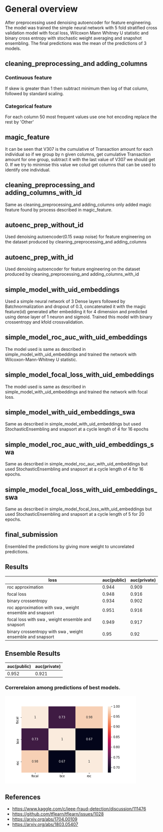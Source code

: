 # General overview
After preprocessing used denoising autoencoder for feature engineering. The model was trained the simple neural network with 5 fold stratified cross validation model with focal loss, Wilcoxon Mann Whitney U statistic  and binary cross entropy with stochastic weight averaging and snapshot ensembling. The final predictions was the mean of the predictions of 3 models. 

## cleaning_preprocessing_and adding_columns
### Continuous feature
If skew is greater than 1 then subtract minimum then log of that column, followed by standard scaling.
### Categorical feature
For each column 50 most frequent values use one hot encoding replace the rest by 'Other'



## magic_feature
It can be seen that V307 is the cumulative of Transaction amount for each individual so if we group by n given columns, get cumulative Transaction amount for one group, subtract it with the last value of V307 we should get 0. If we try to minimise this value we colud get columns that can be used to identify one individual. 


## cleaning_preprocessing_and adding_columns_with_id
Same as cleaning_preprocessing_and adding_columns only added magic feature found by process described in magic_feature.


## autoenc_prep_without_id 
Used denoising autoencoder(0.15 swap noise) for feature engineering on the dataset produced by cleaning_preprocessing_and adding_columns

## autoenc_prep_with_id
Used denoising autoencoder for feature engineering on the dataset produced by cleaning_preprocessing_and adding_columns_with_id


## simple_model_with_uid_embeddings
Used a simple neural network of 3 Dense layers followed by Batchnormalization and dropout of 0.3, concatenated it with the magic feature(id) generated after embedding it for 4 dimension and predicted using dense layer of 1 neuron and sigmoid. Trained this model with binary crossentropy and kfold crossvalidation.

## simple_model_roc_auc_with_uid_embeddings
The model used is same as described in simple_model_with_uid_embeddings and trained the network with Wilcoxon-Mann-Whitney U statistic.

## simple_model_focal_loss_with_uid_embeddings
The model used is same as described in simple_model_with_uid_embeddings and trained the network with focal loss.



## simple_model_with_uid_embeddings_swa
Same as described in simple_model_with_uid_embeddings but used StochasticEnsembling and snapsort at a cycle length of 4 for 16 epochs

## simple_model_roc_auc_with_uid_embeddings_swa
Same as described in simple_model_roc_auc_with_uid_embeddings but used StochasticEnsembling and snapsort at a cycle length of 4 for 16 epochs.

## simple_model_focal_loss_with_uid_embeddings_swa
Same as described in simple_model_focal_loss_with_uid_embeddings but used StochasticEnsembling and snapsort at a cycle length of 5 for 20 epochs.

## final_submission
Ensembled the predictions by giving more weight to uncorelated predictions.



## Results

loss  | auc(public)|auc(private)
--- | --- | ---
roc approximation | 0.944 | 0.909
focal loss | 0.948 | 0.916
binary crossentropy | 0.934 | 0.902
roc approximation with swa , weight ensemble and snapsort| 0.951 | 0.916
focal loss with swa , weight ensemble and snapsort| 0.949 | 0.917
binary crossentropy with swa , weight ensemble and snapsort| 0.95 | 0.92


## Ensemble Results

 auc(public)|auc(private)
 --- | ---
 0.952 | 0.921
 
 
 ### Correrelaion among predictions of best models.
![alt text](heatmap.png)

## References
- https://www.kaggle.com/c/ieee-fraud-detection/discussion/111476
- https://github.com/tflearn/tflearn/issues/1028
- https://arxiv.org/abs/1704.00109
- https://arxiv.org/abs/1803.05407
